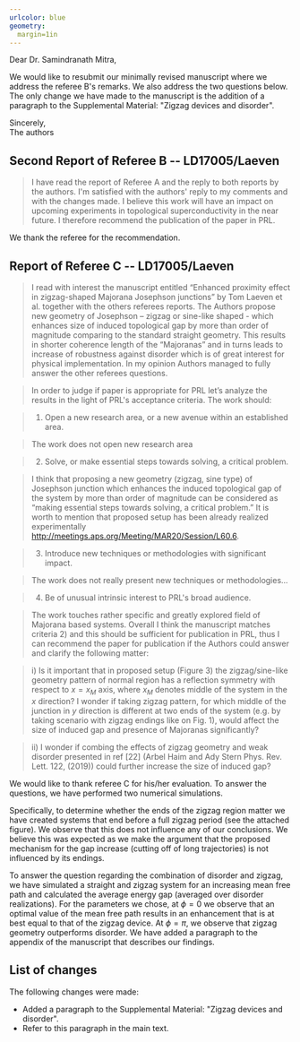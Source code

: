 ```yaml
---
urlcolor: blue
geometry:
  margin=1in
---
```


Dear Dr. Samindranath Mitra,

We would like to resubmit our minimally revised manuscript where we address the referee B's remarks.
We also address the two questions below.
The only change we have made to the manuscript is the addition of a paragraph to the Supplemental Material: "Zigzag devices and disorder".

Sincerely,  
The authors

## Second Report of Referee B -- LD17005/Laeven

> I have read the report of Referee A and the reply to both reports by the authors. I'm satisfied with the authors' reply to my comments and with the changes made. I believe this work will have an impact on upcoming experiments in topological superconductivity in the near future. I therefore recommend the publication of the paper in PRL.

We thank the referee for the recommendation.

## Report of Referee C -- LD17005/Laeven

> I read with interest the manuscript entitled “Enhanced proximity effect in zigzag-shaped Majorana Josephson junctions” by Tom Laeven et al. together with the others referees reports. The Authors propose new geometry of Josephson – zigzag or sine-like shaped - which enhances size of induced topological gap by more than order of magnitude comparing to the standard straight geometry. This results in shorter coherence length of the “Majoranas” and in turns leads to increase of robustness against disorder which is of great interest for physical implementation. In my opinion Authors managed to fully answer the other referees questions.

> In order to judge if paper is appropriate for PRL let’s analyze the results in the light of PRL's acceptance criteria. The work should:

> 1) Open a new research area, or a new avenue within an established area.

> The work does not open new research area

> 2) Solve, or make essential steps towards solving, a critical problem.

> I think that proposing a new geometry (zigzag, sine type) of Josephson junction which enhances the induced topological gap of the system by more than order of magnitude can be considered as “making essential steps towards solving, a critical problem.” It is worth to mention that proposed setup has been already realized experimentally http://meetings.aps.org/Meeting/MAR20/Session/L60.6.

> 3) Introduce new techniques or methodologies with significant impact.

> The work does not really present new techniques or methodologies...

> 4) Be of unusual intrinsic interest to PRL's broad audience.

> The work touches rather specific and greatly explored field of Majorana based systems.
> Overall I think the manuscript matches criteria 2) and this should be sufficient for publication in PRL, thus I can recommend the paper for publication if the Authors could answer and clarify the following matter:

> i) Is it important that in proposed setup (Figure 3) the zigzag/sine-like geometry pattern of normal region has a reflection symmetry with respect to $x=x_M$ axis, where $x_M$ denotes middle of the system in the $x$ direction? I wonder if taking zigzag pattern, for which middle of the junction in $y$ direction is different at two ends of the system (e.g. by taking scenario with zigzag endings like on Fig. 1), would affect the size of induced gap and presence of Majoranas significantly?

> ii) I wonder if combing the effects of zigzag geometry and weak disorder presented in ref [22] (Arbel Haim and Ady Stern Phys. Rev. Lett. 122, (2019)) could further increase the size of induced gap?

We would like to thank referee C for his/her evaluation. To answer the questions, we have performed two numerical simulations.

Specifically, to determine whether the ends of the zigzag region matter we have created systems that end before a full zigzag period (see the attached figure). We observe that this does not influence any of our conclusions. We believe this was expected as we make the argument that the proposed mechanism for the gap increase (cutting off of long trajectories) is not influenced by its endings.

To answer the question regarding the combination of disorder and zigzag, we have simulated a straight and zigzag system for an increasing mean free path and calculated the average energy gap (averaged over disorder realizations). For the parameters we chose, at $\phi=0$ we observe that an optimal value of the mean free path results in an enhancement that is at best equal to that of the zigzag device. At $\phi=\pi$, we observe that zigzag geometry outperforms disorder. We have added a paragraph to the appendix of the manuscript that describes our findings.

## List of changes

The following changes were made:

* Added a paragraph to the Supplemental Material: "Zigzag devices and disorder".
* Refer to this paragraph in the main text.
